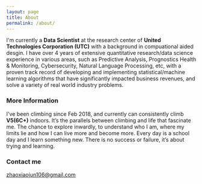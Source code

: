 ```yaml
---
layout: page
title: About
permalink: /about/
---
```


I'm currently a **Data Scientist** at the research center of **United Technologies Corporation (UTC)** with a background in compuational aided desgin. I have over 4 years of extensive quantitative research/data science experience in various areas, such as Predictive Analysis, Prognostics Health & Monitoring, Cybersecurity, Natural Language Processing, etc, with a proven track record of developing and implementing statistical/machine learning algorithms that have significantly impacted business revenues, and solve a variety of real world industry problems. 

### More Information


I've been climbing since Feb 2018, and currently can consistently climb **V5(6C+)** indoors. 
It’s the parallels between climbing and life that fascinate me. The chance to explore inwardly, to understand who I am, where my limits lie and how I can live more and become more. Every day is a school day and I learn something new. There is no success or failure, it’s about trying and learning. 


### Contact me

[zhaoxiaojun106@gmail.com](mailto:zhaoxiaojun106@gmail.com)
